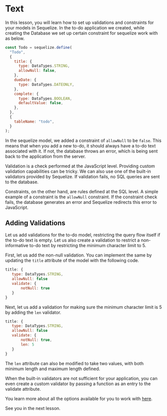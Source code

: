 # Text

In this lesson, you will learn how to set up validations and constraints for your models in Sequelize. In the to-do application we created, while creating the Database we set up certain constraint for sequelize work with as below.

```js
const Todo = sequelize.define(
  "Todo",
  {
    title: {
      type: DataTypes.STRING,
      allowNull: false,
    },
    dueDate: {
      type: DataTypes.DATEONLY,
    },
    complete: {
      type: DataTypes.BOOLEAN,
      defaultValue: false,
    },
  },
  {
    tableName: "todo",
  }
);
```

In the sequelize model, we added a constraint of `allowNull` to be `false`. This means that when you add a new to-do, it should always have a to-do text associated with it. If not, the database throws an error, which is being sent back to the application from the server.

Validation is a check performed at the JavaScript level. Providing custom validation capabilities can be tricky. We can also use one of the built-in validators provided by Sequelize. If validation fails, no SQL queries are sent to the database.

Constraints, on the other hand, are rules defined at the SQL level. A simple example of a constraint is the `allowNull` constraint. If the constraint check fails, the database generates an error and Sequelize redirects this error to JavaScript.

## Adding Validations

Let us add validations for the to-do model, restricting the query flow itself if the to-do text is empty. Let us also create a validation to restrict a non-informative to-do text by restricting the minimum character limit to 5.

First, let us add the non-null validation. You can implement the same by updating the `title` attribute of the model with the following code.

```js
title: {
   type: DataTypes.STRING,
   allowNull: false
   validate: {
       notNull: true
   }
}
```

Next, let us add a validation for making sure the minimum character limit is 5 by adding the `len` validator.

```js
title: {
   type: DataTypes.STRING,
   allowNull: false
   validate: {
       notNull: true,
       len: 5
   }
}
```

The `len` attribute can also be modified to take two values, with both minimum length and maximum length defined.

When the built-in validators are not sufficient for your application, you can even create a custom validator by passing a function as an entry to the validate attribute.

You learn more about all the options available for you to work with [here](https://sequelize.org/docs/v6/core-concepts/validations-and-constraints/).

See you in the next lesson.
